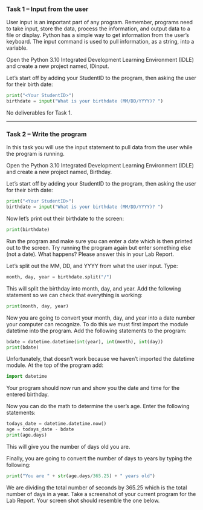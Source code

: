 ### Task 1 – Input from the user

User input is an important part of any program. Remember, programs need to take input, store the data, process the information, and output data to a file or display. Python has a simple way to get information from the user’s keyboard. The input command is used to pull information, as a string, into a variable.

Open the Python 3.10 Integrated Development Learning Environment (IDLE) and create a new project named, IDinput.

Let’s start off by adding your StudentID to the program, then asking the user for their birth date:

```python
print("<Your StudentID>")
birthdate = input("What is your birthdate (MM/DD/YYYY)? ")
```

No deliverables for Task 1.

---

### Task 2 – Write the program

In this task you will use the input statement to pull data from the user while the program is running.

Open the Python 3.10 Integrated Development Learning Environment (IDLE) and create a new project named, Birthday.

Let’s start off by adding your StudentID to the program, then asking the user for their birth date:

```python
print("<Your StudentID>")
birthdate = input("What is your birthdate (MM/DD/YYYY)? ")
```

Now let’s print out their birthdate to the screen:

```python
print(birthdate)
```

Run the program and make sure you can enter a date which is then printed out to the screen.
Try running the program again but enter something else (not a date). What happens? Please answer this in your Lab Report.

Let’s split out the MM, DD, and YYYY from what the user input. Type:

```python
month, day, year = birthdate.split("/")
```

This will split the birthday into month, day, and year.
Add the following statement so we can check that everything is working:

```python
print(month, day, year)
```

Now you are going to convert your month, day, and year into a date number your computer can recognize. To do this we must first import the module datetime into the program. Add the following statements to the program:

```python
bdate = datetime.datetime(int(year), int(month), int(day))
print(bdate)
```

Unfortunately, that doesn’t work because we haven’t imported the datetime module. At the top of the program add:

```python
import datetime
```

Your program should now run and show you the date and time for the entered birthday.

Now you can do the math to determine the user’s age. Enter the following statements:

```python
todays_date = datetime.datetime.now()
age = todays_date - bdate
print(age.days)
```

This will give you the number of days old you are.

Finally, you are going to convert the number of days to years by typing the following:

```python
print("You are " + str(age.days/365.25) + " years old")
```

We are dividing the total number of seconds by 365.25 which is the total number of days in a year. Take a screenshot of your current program for the Lab Report. Your screen shot should resemble the one below.
